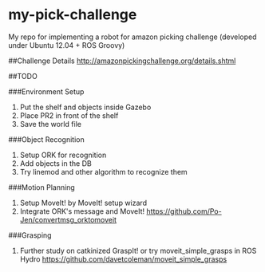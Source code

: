 # my-pick-challenge
My repo for implementing a robot for amazon picking challenge (developed under Ubuntu 12.04 + ROS Groovy)

##Challenge Details
http://amazonpickingchallenge.org/details.shtml

##TODO

###Environment Setup
1. Put the shelf and objects inside Gazebo
2. Place PR2 in front of the shelf
3. Save the world file

###Object Recognition 
1. Setup ORK for recognition
2. Add objects in the DB
3. Try linemod and other algorithm to recognize them

###Motion Planning
1. Setup MoveIt! by MoveIt! setup wizard
2. Integrate ORK's message and MoveIt!
   https://github.com/Po-Jen/convertmsg_orktomoveit

###Grasping
1. Further study on catkinized GraspIt! or try moveit_simple_grasps in ROS Hydro
https://github.com/davetcoleman/moveit_simple_grasps
